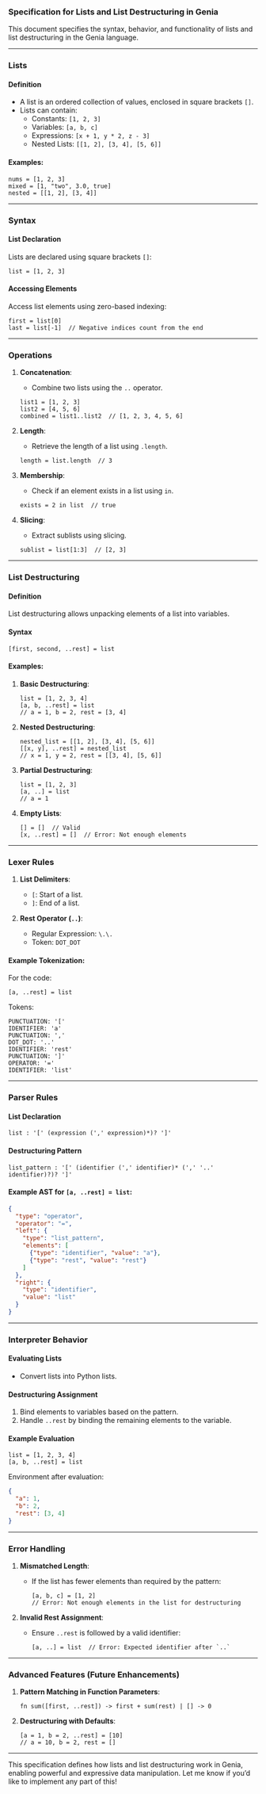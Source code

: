 ### Specification for Lists and List Destructuring in Genia

This document specifies the syntax, behavior, and functionality of lists and list destructuring in the Genia language.

---

### **Lists**

#### Definition
- A list is an ordered collection of values, enclosed in square brackets `[]`.
- Lists can contain:
  - Constants: `[1, 2, 3]`
  - Variables: `[a, b, c]`
  - Expressions: `[x + 1, y * 2, z - 3]`
  - Nested Lists: `[[1, 2], [3, 4], [5, 6]]`

#### Examples:
```genia
nums = [1, 2, 3]
mixed = [1, "two", 3.0, true]
nested = [[1, 2], [3, 4]]
```

---

### **Syntax**

#### List Declaration
Lists are declared using square brackets `[]`:
```genia
list = [1, 2, 3]
```

#### Accessing Elements
Access list elements using zero-based indexing:
```genia
first = list[0]
last = list[-1]  // Negative indices count from the end
```

---

### **Operations**

1. **Concatenation**:
   - Combine two lists using the `..` operator.
   ```genia
   list1 = [1, 2, 3]
   list2 = [4, 5, 6]
   combined = list1..list2  // [1, 2, 3, 4, 5, 6]
   ```

2. **Length**:
   - Retrieve the length of a list using `.length`.
   ```genia
   length = list.length  // 3
   ```

3. **Membership**:
   - Check if an element exists in a list using `in`.
   ```genia
   exists = 2 in list  // true
   ```

4. **Slicing**:
   - Extract sublists using slicing.
   ```genia
   sublist = list[1:3]  // [2, 3]
   ```

---

### **List Destructuring**

#### Definition
List destructuring allows unpacking elements of a list into variables.

#### Syntax
```genia
[first, second, ..rest] = list
```

#### Examples:
1. **Basic Destructuring**:
   ```genia
   list = [1, 2, 3, 4]
   [a, b, ..rest] = list
   // a = 1, b = 2, rest = [3, 4]
   ```

2. **Nested Destructuring**:
   ```genia
   nested_list = [[1, 2], [3, 4], [5, 6]]
   [[x, y], ..rest] = nested_list
   // x = 1, y = 2, rest = [[3, 4], [5, 6]]
   ```

3. **Partial Destructuring**:
   ```genia
   list = [1, 2, 3]
   [a, ..] = list
   // a = 1
   ```

4. **Empty Lists**:
   ```genia
   [] = []  // Valid
   [x, ..rest] = []  // Error: Not enough elements
   ```

---

### **Lexer Rules**

1. **List Delimiters**:
   - `[`: Start of a list.
   - `]`: End of a list.

2. **Rest Operator (`..`)**:
   - Regular Expression: `\.\.`
   - Token: `DOT_DOT`

#### Example Tokenization:
For the code:
```genia
[a, ..rest] = list
```

Tokens:
```plaintext
PUNCTUATION: '['
IDENTIFIER: 'a'
PUNCTUATION: ','
DOT_DOT: '..'
IDENTIFIER: 'rest'
PUNCTUATION: ']'
OPERATOR: '='
IDENTIFIER: 'list'
```

---

### **Parser Rules**

#### List Declaration
```plaintext
list : '[' (expression (',' expression)*)? ']'
```

#### Destructuring Pattern
```plaintext
list_pattern : '[' (identifier (',' identifier)* (',' '..' identifier)?)? ']'
```

#### Example AST for `[a, ..rest] = list`:
```json
{
  "type": "operator",
  "operator": "=",
  "left": {
    "type": "list_pattern",
    "elements": [
      {"type": "identifier", "value": "a"},
      {"type": "rest", "value": "rest"}
    ]
  },
  "right": {
    "type": "identifier",
    "value": "list"
  }
}
```

---

### **Interpreter Behavior**

#### Evaluating Lists
- Convert lists into Python lists.

#### Destructuring Assignment
1. Bind elements to variables based on the pattern.
2. Handle `..rest` by binding the remaining elements to the variable.

#### Example Evaluation
```genia
list = [1, 2, 3, 4]
[a, b, ..rest] = list
```
Environment after evaluation:
```json
{
  "a": 1,
  "b": 2,
  "rest": [3, 4]
}
```

---

### **Error Handling**

1. **Mismatched Length**:
   - If the list has fewer elements than required by the pattern:
     ```genia
     [a, b, c] = [1, 2]
     // Error: Not enough elements in the list for destructuring
     ```

2. **Invalid Rest Assignment**:
   - Ensure `..rest` is followed by a valid identifier:
     ```genia
     [a, ..] = list  // Error: Expected identifier after `..`
     ```

---

### **Advanced Features (Future Enhancements)**

1. **Pattern Matching in Function Parameters**:
   ```genia
   fn sum([first, ..rest]) -> first + sum(rest) | [] -> 0
   ```

2. **Destructuring with Defaults**:
   ```genia
   [a = 1, b = 2, ..rest] = [10]
   // a = 10, b = 2, rest = []
   ```

---

This specification defines how lists and list destructuring work in Genia, enabling powerful and expressive data manipulation. Let me know if you’d like to implement any part of this!